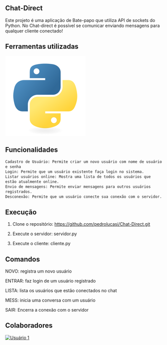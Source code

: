 ## Chat-Direct

 Este projeto é uma aplicação de Bate-papo que utiliza API de sockets do Python. No Chat-direct é possível se comunicar enviando mensagens para qualquer cliente conectado! 

 ## Ferramentas utilizadas 

  ![Python Logo](https://raw.githubusercontent.com/devicons/devicon/master/icons/python/python-original.svg)


 ## Funcionalidades

    Cadastro de Usuário: Permite criar um novo usuário com nome de usuário e senha
    Login: Permite que um usuário existente faça login no sistema.
    Listar usuários online: Mostra uma lista de todos os usuários que estão atualmente online.
    Envio de mensagens: Permite enviar mensagens para outros usuários registrados.
    Desconexão: Permite que um usuário conecte sua conexão com o servidor.

 ## Execução

 1. Clone o repositório: https://github.com/pedrolucasi/Chat-Direct.git
    
 3. Execute o servidor: servidor.py

 5. Execute o cliente: cliente.py

 ## Comandos 
 
 NOVO: registra um novo usuário

 ENTRAR: faz login de um usuário registrado

 LISTA: lista os usuários que estão conectados no chat

 MESS: inicia uma conversa com um usuário

 SAIR: Encerra a conexão com o servidor

 ## Colaboradores 

 [![Usuário 1](https://img.shields.io/badge/GitHub-Usuário_1-blue?style=for-the-badge&logo=github)](https://github.com/pedrolucasi)



